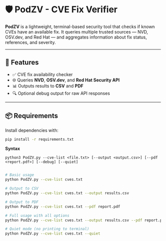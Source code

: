 # 🛡️ PodZV - CVE Fix Verifier

**PodZV** is a lightweight, terminal-based security tool that checks if known CVEs have an available fix. It queries multiple trusted sources — NVD, OSV.dev, and Red Hat — and aggregates information about fix status, references, and severity.

---

## 🚀 Features

- ✅ CVE fix availability checker
- 🌐 Queries **NVD**, **OSV.dev**, and **Red Hat Security API**
- 📊 Outputs results to **CSV** and **PDF**
- 🔍 Optional debug output for raw API responses

---

## 📦 Requirements

Install dependencies with:

```bash
pip install -r requirements.txt

```
**Syntax**

`python3 PodZV.py --cve-list <file.txt> [--output <output.csv>] [--pdf <report.pdf>] [--debug] [--quiet]`


```bash

# Basic usage
python PodZV.py --cve-list cves.txt

# Output to CSV
python PodZV.py --cve-list cves.txt --output results.csv

# Output to PDF
python PodZV.py --cve-list cves.txt --pdf report.pdf

# Full usage with all options
python PodZV.py --cve-list cves.txt --output results.csv --pdf report.pdf --debug

# Quiet mode (no printing to terminal)
python PodZV.py --cve-list cves.txt --quiet

```
